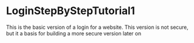 # LoginStepByStepTutorial1
This is the basic version of a login for a website. This version is not secure, but it a basis for building a more secure version later on
